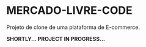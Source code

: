 # MERCADO-LIVRE-CODE
Projeto de clone de uma plataforma de E-commerce.

**SHORTLY... PROJECT IN PROGRESS...**
